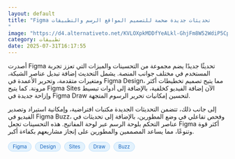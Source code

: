 ```yaml
---
layout: default
title: "Figma تحديثات جديدة ضخمة للتصميم المواقع الرسم والتطبيقات
"
image: "https://d4.alternativeto.net/KVLOXpkMDDfYeALkl-GhjFm8W52WdiP5CpOXF5sP8VQ/rs:fill:1520:760:0/g:ce:0:0/YWJzOi8vZGlzdC9jb250ZW50LzE3NTM5Nzg2NzUxNDcucG5n.png"
category: تطبيقات
date: 2025-07-31T16:17:55
---
```


أصدرت Figma تحديثًا جديدًا يضم مجموعة من التحسينات والميزات التي تعزز تجربة المستخدم في مختلف جوانب المنصة. يشمل التحديث إضافة تبديل عناصر الشبكة، ومتغيرات متقدمة، وتحرير الأعمدة في Figma Design، مما يتيح تصميم تخطيطات أكثر مرونة. كما يتيح Figma Sites الآن إضافة الفيديو كخلفية، بالإضافة إلى أدوات تبسيط وإزاحة جديدة في Figma Draw لتحسين إمكانيات تحرير الرسوم المتجهة.

إلى جانب ذلك، تتضمن التحديثات الجديدة مكتبات افتراضية، وإمكانية استيراد وتصدير الفيديو في Figma Buzz، وفحص تفاعلي في وضع المطورين، بالإضافة إلى تحديثات في عناصر التحكم بلوحة الرسم عبر لوحة المفاتيح. هذه التحسينات تجعل Figma أكثر قوة وتنوعًا، مما يساعد المصممين والمطورين على إنجاز مشاريعهم بكفاءة أكبر.

<div style="margin-top:2px; margin-bottom:2px;"><a href="https://bidjadraft.github.io/?query=Figma" style="background:#e3f2fd; color:#1565c0; font-size:80%; border-radius:12px; padding:3px 10px; margin:2px 4px 2px 0; display:inline-block; border:1px solid #bbdefb; text-decoration:none;">Figma</a> <a href="https://bidjadraft.github.io/?query=Design" style="background:#e3f2fd; color:#1565c0; font-size:80%; border-radius:12px; padding:3px 10px; margin:2px 4px 2px 0; display:inline-block; border:1px solid #bbdefb; text-decoration:none;">Design</a> <a href="https://bidjadraft.github.io/?query=Sites" style="background:#e3f2fd; color:#1565c0; font-size:80%; border-radius:12px; padding:3px 10px; margin:2px 4px 2px 0; display:inline-block; border:1px solid #bbdefb; text-decoration:none;">Sites</a> <a href="https://bidjadraft.github.io/?query=Draw" style="background:#e3f2fd; color:#1565c0; font-size:80%; border-radius:12px; padding:3px 10px; margin:2px 4px 2px 0; display:inline-block; border:1px solid #bbdefb; text-decoration:none;">Draw</a> <a href="https://bidjadraft.github.io/?query=Buzz" style="background:#e3f2fd; color:#1565c0; font-size:80%; border-radius:12px; padding:3px 10px; margin:2px 4px 2px 0; display:inline-block; border:1px solid #bbdefb; text-decoration:none;">Buzz</a></div><br><br>
